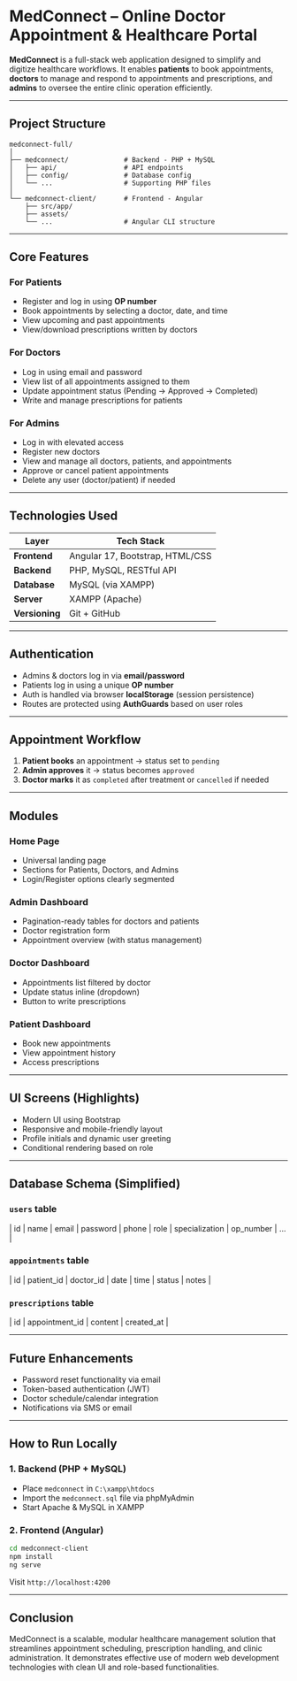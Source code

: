 #  MedConnect – Online Doctor Appointment & Healthcare Portal

**MedConnect** is a full-stack web application designed to simplify and digitize healthcare workflows. It enables **patients** to book appointments, **doctors** to manage and respond to appointments and prescriptions, and **admins** to oversee the entire clinic operation efficiently.

---

##  Project Structure

```
medconnect-full/
│
├── medconnect/              # Backend - PHP + MySQL
│   ├── api/                 # API endpoints
│   ├── config/              # Database config
│   └── ...                  # Supporting PHP files
│
└── medconnect-client/       # Frontend - Angular
    ├── src/app/
    ├── assets/
    └── ...                  # Angular CLI structure
```

---

##  Core Features

### For Patients

* Register and log in using **OP number**
* Book appointments by selecting a doctor, date, and time
* View upcoming and past appointments
* View/download prescriptions written by doctors

###  For Doctors

* Log in using email and password
* View list of all appointments assigned to them
* Update appointment status (Pending → Approved → Completed)
* Write and manage prescriptions for patients

### For Admins

* Log in with elevated access
* Register new doctors
* View and manage all doctors, patients, and appointments
* Approve or cancel patient appointments
* Delete any user (doctor/patient) if needed

---

##  Technologies Used

| Layer          | Tech Stack                      |
| -------------- | ------------------------------- |
| **Frontend**   | Angular 17, Bootstrap, HTML/CSS |
| **Backend**    | PHP, MySQL, RESTful API         |
| **Database**   | MySQL (via XAMPP)               |
| **Server**     | XAMPP (Apache)                  |
| **Versioning** | Git + GitHub                    |

---

##  Authentication

* Admins & doctors log in via **email/password**
* Patients log in using a unique **OP number**
* Auth is handled via browser **localStorage** (session persistence)
* Routes are protected using **AuthGuards** based on user roles

---

##  Appointment Workflow

1. **Patient books** an appointment → status set to `pending`
2. **Admin approves** it → status becomes `approved`
3. **Doctor marks** it as `completed` after treatment or `cancelled` if needed

---

##  Modules

###  Home Page

* Universal landing page
* Sections for Patients, Doctors, and Admins
* Login/Register options clearly segmented

###  Admin Dashboard

* Pagination-ready tables for doctors and patients
* Doctor registration form
* Appointment overview (with status management)

### Doctor Dashboard

* Appointments list filtered by doctor
* Update status inline (dropdown)
* Button to write prescriptions

### Patient Dashboard

* Book new appointments
* View appointment history
* Access prescriptions

---

## UI Screens (Highlights)

* Modern UI using Bootstrap
* Responsive and mobile-friendly layout
* Profile initials and dynamic user greeting
* Conditional rendering based on role

---

##  Database Schema (Simplified)

### `users` table

\| id | name | email | password | phone | role | specialization | op\_number | ... |

### `appointments` table

\| id | patient\_id | doctor\_id | date | time | status | notes |

### `prescriptions` table

\| id | appointment\_id | content | created\_at |

---

##  Future Enhancements

* Password reset functionality via email
* Token-based authentication (JWT)
* Doctor schedule/calendar integration
* Notifications via SMS or email

---

##  How to Run Locally

### 1. Backend (PHP + MySQL)

* Place `medconnect` in `C:\xampp\htdocs`
* Import the `medconnect.sql` file via phpMyAdmin
* Start Apache & MySQL in XAMPP

### 2. Frontend (Angular)

```bash
cd medconnect-client
npm install
ng serve
```

Visit `http://localhost:4200`

---

## Conclusion

MedConnect is a scalable, modular healthcare management solution that streamlines appointment scheduling, prescription handling, and clinic administration. It demonstrates effective use of modern web development technologies with clean UI and role-based functionalities.
